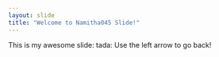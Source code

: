 ```yaml
---
layout: slide
title: "Welcome to Namitha045 Slide!"
---
```

This is my awesome slide: tada:
Use the left arrow to go back!
